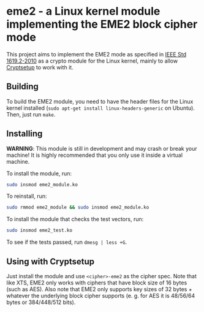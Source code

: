 # eme2 - a Linux kernel module implementing the EME2 block cipher mode

This project aims to implement the EME2 mode as specified in [IEEE Std 1619.2-2010](http://ieeexplore.ieee.org/xpl/articleDetails.jsp?arnumber=5729263&contentType=Standards) as a crypto module for the Linux kernel, mainly to allow [Cryptsetup](https://gitlab.com/cryptsetup/cryptsetup/) to work with it.

## Building

To build the EME2 module, you need to have the header files for the Linux kernel installed (`sudo apt-get install linux-headers-generic` on Ubuntu). Then, just run `make`.

## Installing

**WARNING**: This module is still in development and may crash or break your machine! It is highly recommended that you only use it inside a virtual machine.

To install the module, run:
```bash
sudo insmod eme2_module.ko
```

To reinstall, run:
```bash
sudo rmmod eme2_module && sudo insmod eme2_module.ko
```

To install the module that checks the test vectors, run:
```bash
sudo insmod eme2_test.ko
```

To see if the tests passed, run `dmesg | less +G`.

## Using with Cryptsetup

Just install the module and use `<cipher>-eme2` as the cipher spec. Note that like XTS, EME2 only works with ciphers that have block size of 16 bytes (such as AES). Also note that EME2 only supports key sizes of 32 bytes + whatever the underlying block cipher supports (e. g. for AES it is 48/56/64 bytes or 384/448/512 bits).
